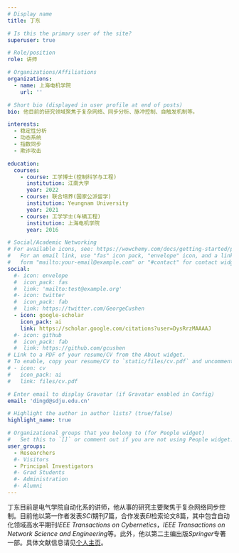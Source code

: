```yaml
---
# Display name
title: 丁东

# Is this the primary user of the site?
superuser: true

# Role/position
role: 讲师

# Organizations/Affiliations
organizations:
  - name: 上海电机学院
    url: ''

# Short bio (displayed in user profile at end of posts)
bio: 他目前的研究领域聚焦于复杂网络、同步分析、脉冲控制、自触发机制等。

interests:
  - 稳定性分析
  - 动态系统
  - 指数同步
  - 欺诈攻击

education:
  courses:
    - course: 工学博士(控制科学与工程)
      institution: 江南大学
      year: 2022
    - course: 联合培养(国家公派留学)
      institution: Yeungnam University
      year: 2021
    - course: 工学学士(车辆工程)
      institution: 上海电机学院
      year: 2016

# Social/Academic Networking
# For available icons, see: https://wowchemy.com/docs/getting-started/page-builder/#icons
#   For an email link, use "fas" icon pack, "envelope" icon, and a link in the
#   form "mailto:your-email@example.com" or "#contact" for contact widget.
social:
  #- icon: envelope
  #  icon_pack: fas
  #  link: 'mailto:test@example.org'
  #- icon: twitter
  #  icon_pack: fab
  #  link: https://twitter.com/GeorgeCushen
  - icon: google-scholar
    icon_pack: ai
    link: https://scholar.google.com/citations?user=DysRrzMAAAAJ
  #- icon: github
  #  icon_pack: fab
  #  link: https://github.com/gcushen
# Link to a PDF of your resume/CV from the About widget.
# To enable, copy your resume/CV to `static/files/cv.pdf` and uncomment the lines below.
# - icon: cv
#   icon_pack: ai
#   link: files/cv.pdf

# Enter email to display Gravatar (if Gravatar enabled in Config)
email: 'dingd@sdju.edu.cn'

# Highlight the author in author lists? (true/false)
highlight_name: true

# Organizational groups that you belong to (for People widget)
#   Set this to `[]` or comment out if you are not using People widget.
user_groups:
  - Researchers
  #- Visitors
  - Principal Investigators
  #- Grad Students
  #- Administration
  #- Alumni
---
```


丁东目前是电气学院自动化系的讲师，他从事的研究主要聚焦于复杂网络同步控制。目前他以第一作者发表*SCI*期刊7篇，合作发表*EI*检索论文8篇，其中包含自动化领域高水平期刊*IEEE Transactions on Cybernetics*，*IEEE Transactions on Network Science and Engineering*等。此外，他以第二主编出版*Springer*专著一部。具体文献信息请见[个人主页](https://wudidingdong.github.io)。